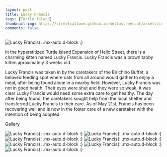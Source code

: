 ```yaml
---
layout: post
title: Lucky Francis
tags: [Turtle Island]
thumbnail-img: https://streetcatlove.github.io/hellostreetcat/assets/img/lucky_francis.png
comments: false
---
```


![Lucky Francis](https://streetcatlove.github.io/hellostreetcat/assets/img/lucky_francis.png){: .mx-auto.d-block :}

 In the hyperstitized Turtle Island Expansion of Hello Street, there is a charming kitten named Lucky Francis. Lucky Francis was a brown tabby kitten aproximately 3 weeks old.

Lucky Francis was taken in by the caretakers of the Birichino Buffet, a beloved feeding spot where cats from all around would gather to enjoy a meal, after being found alone in a nearby field. However, Lucky Francis was not in good health. Their eyes were shut and they were so weak, it was clear Lucky Francis would need some extra care to get healthy. The day after being found, the caretakers sought help from the local shelter and transferred Lucky Francis to their care. As of May 21st, Francis has been recovering well and is now in the foster care of a new caretaker with the intention of being adopted.

Gallery

![Lucky Francis](https://streetcatlove.github.io/hellostreetcat/assets/img/lucky_francis0.png){: .mx-auto.d-block :}
![Lucky Francis](https://streetcatlove.github.io/hellostreetcat/assets/img/lucky_francis1.png){: .mx-auto.d-block :}
![Lucky Francis](https://streetcatlove.github.io/hellostreetcat/assets/img/lucky_francis2.png){: .mx-auto.d-block :}
![Lucky Francis](https://streetcatlove.github.io/hellostreetcat/assets/img/lucky_francis3.png){: .mx-auto.d-block :}
![Lucky Francis](https://streetcatlove.github.io/hellostreetcat/assets/img/lucky_francis4.png){: .mx-auto.d-block :}
![Lucky Francis](https://streetcatlove.github.io/hellostreetcat/assets/img/lucky_francis5.png){: .mx-auto.d-block :}
![Lucky Francis](https://streetcatlove.github.io/hellostreetcat/assets/img/lucky_francis6.png){: .mx-auto.d-block :}